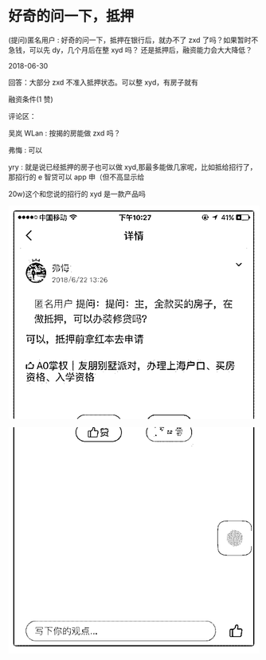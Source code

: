 # 好奇的问一下，抵押

(提问)匿名用户 : 好奇的问一下，抵押在银行后，就办不了 zxd 了吗？如果暂时不急钱，可以先 dy，几个月后在整 xyd 吗？ 还是抵押后，融资能力会大大降低？

2018-06-30

回答：大部分 zxd 不准入抵押状态。可以整 xyd，有房子就有

融资条件(1 赞)

评论区：

吴岚 WLan : 按揭的房能做 zxd 吗？

弗悔 : 可以

yry : 就是说已经抵押的房子也可以做 xyd,那最多能做几家呢，比如抵给招行了，那招行的 e 智贷可以 app 申（但不高显示给

20w)这个和您说的招行的 xyd 是一款产品吗

![image](img/Image_115.png)

![image](img/Image_116.png)